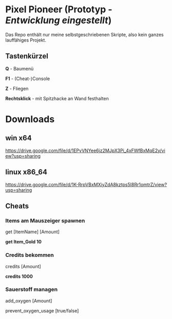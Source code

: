# Pixel Pioneer (Prototyp - *Entwicklung eingestellt*)

Das Repo enthält nur meine selbstgeschriebenen Skripte, also kein ganzes lauffähiges Projekt.

## Tastenkürzel
**Q** - Baumenü 

**F1** - (Cheat-)Console 

**Z** - Fliegen 

**Rechtsklick** - mit Spitzhacke an Wand festhalten

# Downloads
## win x64
https://drive.google.com/file/d/1EPvVNYee6jz2MJpX3Pi_4xFWfBxMqE2y/view?usp=sharing
## linux x86_64
https://drive.google.com/file/d/1K-RrpVBxMXiyZdA8kztps5I8Rr1omtrZ/view?usp=sharing

## Cheats

### Items am Mauszeiger spawnen
get [ItemName] [Amount]

**get Item_Gold 10**

### Credits bekommen
credits [Amount]

**credits 1000**

### Sauerstoff managen
add_oxygen [Amount]

prevent_oxygen_usage [true/false]
